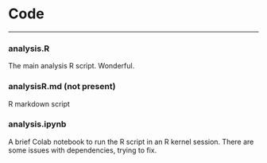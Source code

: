 # Code

---

### analysis.R

The main analysis R script. Wonderful.

### analysisR.md (not present)

R markdown script

### analysis.ipynb

A brief Colab notebook to run the R script in an R kernel session. 
There are some issues with dependencies, trying to fix.